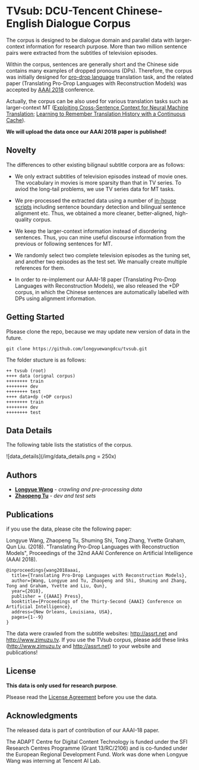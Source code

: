 # TVsub: DCU-Tencent Chinese-English Dialogue Corpus

The corpus is designed to be dialogue domain and parallel data with larger-context information for research purpose. More than two million sentence pairs were extracted from the subtitles of television episodes. 

Within the corpus, sentences are generally short and the Chinese side contains many examples of dropped pronouns (DPs). Therefore, the corpus was initially designed for [pro-drop language](https://en.wikipedia.org/wiki/Pro-drop_language) translation task, and the related paper (Translating Pro-Drop Languages with Reconstruction Models) was accepted by [AAAI 2018](https://aaai.org/Conferences/AAAI-18/) conference. 

Actually, the corpus can be also used for various translation tasks such as larger-context MT ([Exploiting Cross-Sentence Context for Neural Machine Translation](https://arxiv.org/pdf/1704.04347.pdf); [Learning to Remember Translation History with a Continuous Cache](http://www.zptu.net)). 

**We will upload the data once our AAAI 2018 paper is published!**

## Novelty

The differences to other existing bilignaul subtitle corpora are as follows:

* We only extract subtitles of television episodes instead of movie ones. The vocabulary in movies is more sparsity than that in TV series. To aviod the long-tail problems, we use TV series data for MT tasks.

* We pre-processed the extracted data using a number of [in-house scripts](http://computing.dcu.ie/~lwang/publication/LREC2016_camera_ready.pdf) including sentence boundary detection and bilingual sentence alignment etc. Thus, we obtained a more cleaner, better-aligned, high-quality corpus.

* We keep the larger-context information instead of disordering sentences. Thus, you can mine useful discourse information from the previous or following sentences for MT.

* We randomly select two complete television episodes as the tuning set, and another two episodes as the test set. We manually create multiple references for them.

* In order to re-implement our AAAI-18 paper (Translating Pro-Drop Languages with Reconstruction Models), we also released the +DP corpus, in which the Chinese sentences are automatically labelled with DPs using alignment information.

## Getting Started

Plsease clone the repo, because we may update new version of data in the future.

```
git clone https://github.com/longyuewangdcu/tvsub.git
```

The folder stucture is as follows:

```
++ tvsub (root)
++++ data (orignal corpus)
++++++++ train
++++++++ dev
++++++++ test
++++ data+dp (+DP corpus)
++++++++ train
++++++++ dev
++++++++ test
```

## Data Details

The following table lists the statistics of the corpus. 

![data_details](/img/data_details.png = 250x)

## Authors

* [**Longyue Wang**](http://computing.dcu.ie/~lwang/) - *crawling and pre-processing data*
* [**Zhaopeng Tu**](http://www.zptu.net) - *dev and test sets*

## Publications

if you use the data, please cite the following paper:

Longyue Wang, Zhaopeng Tu, Shuming Shi, Tong Zhang, Yvette Graham, Qun Liu. (2018). "Translating Pro-Drop Languages with Reconstruction Models", Proceedings of the 32nd AAAI Conference on Artificial Intelligence (AAAI 2018).

```
@inproceedings{wang2018aaai,
  title={Translating Pro-Drop Languages with Reconstruction Models},
  author={Wang, Longyue and Tu, Zhaopeng and Shi, Shuming and Zhang, Tong and Graham, Yvette and Liu, Qun},
  year={2018},
  publisher = {{AAAI} Press},
  booktitle={Proceedings of the Thirty-Second {AAAI} Conference on Artificial Intelligence},
  address={New Orleans, Louisiana, USA},
  pages={1--9}
}
```

The data were crawled from the subtitle websites: http://assrt.net and http://www.zimuzu.tv. If you use the TVsub corpus, please add these links (http://www.zimuzu.tv and http://assrt.net) to your website and publications!

## License

**This data is only used for research purpose**. 

Plsease read the [License Agreement](https://creativecommons.org/licenses/by-nc-nd/4.0/) before you use the data.

## Acknowledgments

The released data is part of contribution of our AAAI-18 paper. 

The ADAPT Centre for Digital Content Technology is funded under the SFI Research Centres Programme (Grant 13/RC/2106) and is co-funded under the European Regional Development Fund. Work was done when Longyue Wang was interning at Tencent AI Lab.